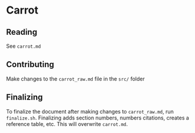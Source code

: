 # Carrot

## Reading

See `carrot.md`

## Contributing

Make changes to the `carrot_raw.md` file in the `src/` folder

## Finalizing

To finalize the document after making changes to `carrot_raw.md`, run `finalize.sh`. Finalizing adds section numbers, numbers citations, creates a reference table, etc. This will overwrite `carrot.md`. 
